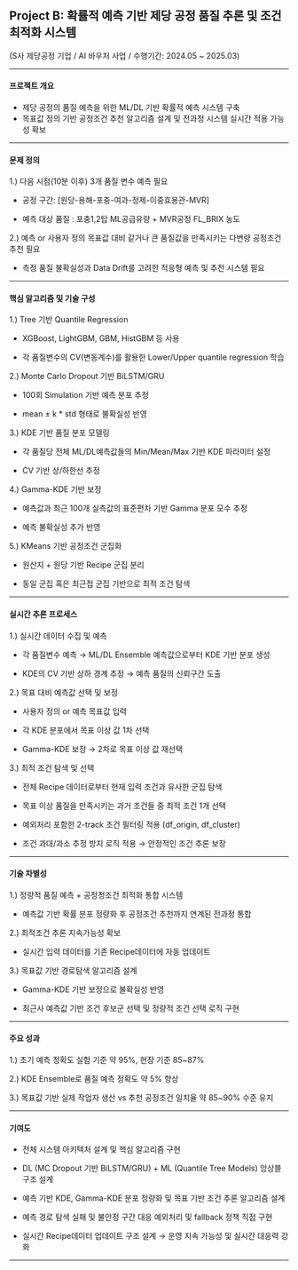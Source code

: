 ## Project B: 확률적 예측 기반 제당 공정 품질 추론 및 조건 최적화 시스템
(S사 제당공정 기업 / AI 바우처 사업 / 수행기간: 2024.05 ~ 2025.03)

--- 

#### 프로젝트 개요
- 제당 공정의 품질 예측을 위한 ML/DL 기반 확률적 예측 시스템 구축
- 목표값 정의 기반 공정조건 추천 알고리즘 설계 및 전과정 시스템 실시간 적용 가능성 확보

--- 

#### 문제 정의

1.) 다음 시점(10분 이후) 3개 품질 변수 예측 필요

- 공정 구간: [원당-용해-포충-여과-정제-이중효용관-MVR]

- 예측 대상 품질 : 포충1,2탑 ML공급유량  + MVR공정 FL_BRIX 농도

2.) 예측 or 사용자 정의 목표값 대비 같거나 큰 품질값을 만족시키는 다변량 공정조건 추천 필요

- 측정 품질 불확실성과 Data Drift를 고려한 적응형 예측 및 추천 시스템 필요

--- 

#### 핵심 알고리즘 및 기술 구성

1.) Tree 기반 Quantile Regression

- XGBoost, LightGBM, GBM, HistGBM 등 사용

- 각 품질변수의 CV(변동계수)를 활용한 Lower/Upper quantile regression 학습

2.) Monte Carlo Dropout 기반 BiLSTM/GRU

- 100회 Simulation 기반 예측 분포 추정

- mean ± k * std 형태로 불확실성 반영

3.) KDE 기반 품질 분포 모델링

- 각 품질당 전체 ML/DL예측값들의 Min/Mean/Max 기반 KDE 파라미터 설정

- CV 기반 상/하한선 추정

4.) Gamma-KDE 기반 보정

- 예측값과 최근 100개 실측값의 표준편차 기반 Gamma 분포 모수 추정

- 예측 불확실성 추가 반영

5.) KMeans 기반 공정조건 군집화

- 원산지 + 원당 기반 Recipe 군집 분리

- 동일 군집 혹은 최근접 군집 기반으로 최적 조건 탐색

---

#### 실시간 추론 프로세스

1.) 실시간 데이터 수집 및 예측
   
- 각 품질변수 예측  → ML/DL Ensemble 예측값으로부터 KDE 기반 분포 생성

- KDE의 CV 기반 상하 경계 추정 → 예측 품질의 신뢰구간 도출

2.) 목표 대비 예측값 선택 및 보정
- 사용자 정의 or 예측 목표값 입력

- 각 KDE 분포에서 목표 이상 값 1차 선택

- Gamma-KDE 보정 → 2차로 목표 이상 값 재선택

3.) 최적 조건 탐색 및 선택
- 전체 Recipe 데이터로부터 현재 입력 조건과 유사한 군집 탐색

- 목표 이상 품질을 만족시키는 과거 조건들 중 최적 조건 1개 선택

- 예외처리 포함한 2-track 조건 필터링 적용 (df_origin, df_cluster)

- 조건 과대/과소 추정 방지 로직 적용 → 안정적인 조건 추론 보장

---

#### 기술 차별성

1.) 정량적 품질 예측 + 공정정조건 최적화 통합 시스템

- 예측값 기반 확률 분포 정량화 후 공정조건 추천까지 연계된 전과정 통합

2.) 최적조건 추론 지속가능성 확보

- 실시간 입력 데이터를 기존 Recipe데이터에 자동 업데이트 

3.) 목표값 기반 경로탐색 알고리즘 설계

- Gamma-KDE 기반 보정으로 불확실성 반영

- 최근사 예측값 기반 조건 후보군 선택 및 정량적 조건 선택 로직 구현

--- 

#### 주요 성과

1.) 초기 예측 정확도 실험 기준 약 95%, 현장 기준 85~87%

2.) KDE Ensemble로 품질 예측 정확도 약 5% 향상 

3.) 목표값 기반 실제 작업자 생산 vs 추천 공정조건 일치율 약 85~90% 수준 유지

---

#### 기여도

- 전체 시스템 아키텍처 설계 및 핵심 알고리즘 구현 

- DL (MC Dropout 기반 BiLSTM/GRU) + ML (Quantile Tree Models) 앙상블 구조 설계

- 예측 기반 KDE, Gamma-KDE 분포 정량화 및 목표 기반 조건 추론 알고리즘 설계

- 예측 경로 탐색 실패 및 불안정 구간 대응 예외처리 및 fallback 정책 직접 구현

- 실시간 Recipe데이터 업데이트 구조 설계 → 운영 지속 가능성 및 실시간 대응력 강화

---
